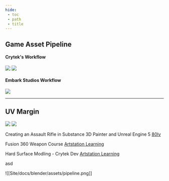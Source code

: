 ```yaml
---
hide:
 - toc
 - path
 - title
---
```


## Game Asset Pipeline
#### Crytek's Workflow
![](Site/docs/blender/assets/pipeline.png)
![](Site/docs/blender/assets/pipeline2.png)
#### Embark Studios Workflow
![](Site/docs/blender/assets/pipeline3.png)

---

## UV Margin
![](Site/docs/blender/assets/uv1.JPG)
![](Site/docs/blender/assets/uv2.JPG)


Creating an Assault Rifle in Substance 3D Painter and Unreal Engine 5 [80lv](https://80.lv/articles/creating-an-assault-rifle-in-sunstance-3d-painter-and-unreal-engine-5/)

Fusion 360 Weapon Course [Artstation Learning](https://www.artstation.com/learning/instructors/Duard-Mostert)

Hard Surface Modling - Crytek Dev [Artstation Learning](https://www.artstation.com/learning/series/qrq/weapon-development-in-blender?utm_source=artstation&utm_medium=onsite_notification&utm_campaign=series)


asd



![[Site/docs/blender/assets/pipeline.png]]
